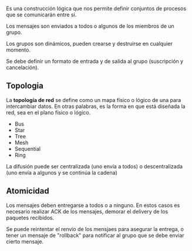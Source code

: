 Es una construcción lógica que nos permite definir conjuntos de procesos que se comunicarán entre sí.

Los mensajes son enviados a todos o algunos de los miembros de un grupo.

Los grupos son dinámicos, pueden crearse y destruirse en cualquier momento.

Se debe definir un formato de entrada y de salida al grupo (suscripción y cancelación).

## Topologia

La **topología de red** se define como un mapa físico o lógico de una para intercambiar datos. En otras palabras, es la forma en que está diseñada la red, sea en el plano físico o lógico.

- Bus
- Star
- Tree
- Mesh
- Sequential
- Ring

La difusión puede ser centralizada (uno envía a todos) o descentralizada (uno envía a algunos y se continúa la cadena)

## Atomicidad

Los mensajes deben entregarse a todos o a ninguno. En estos casos es necesario realizar ACK de los mensajes, demorar el delivery de los paquetes recibidos.

Se puede reintentar el renvio de los mensjaes para asegurar la entrega, o tener un mensaje de "rollback" para notificar al grupo que se debe enviar cierto mensaje.
